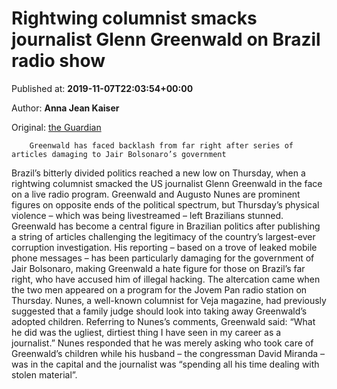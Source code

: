 
# Rightwing columnist smacks journalist Glenn Greenwald on Brazil radio show

Published at: **2019-11-07T22:03:54+00:00**

Author: **Anna Jean Kaiser**

Original: [the Guardian](https://www.theguardian.com/world/2019/nov/07/glenn-greenwald-brazil-augusto-nunes-radio-show)


        Greenwald has faced backlash from far right after series of articles damaging to Jair Bolsonaro’s government
      
Brazil’s bitterly divided politics reached a new low on Thursday, when a rightwing columnist smacked the US journalist Glenn Greenwald in the face on a live radio program.
Greenwald and Augusto Nunes are prominent figures on opposite ends of the political spectrum, but Thursday’s physical violence – which was being livestreamed – left Brazilians stunned.
Greenwald has become a central figure in Brazilian politics after publishing a string of articles challenging the legitimacy of the country’s largest-ever corruption investigation.
His reporting – based on a trove of leaked mobile phone messages – has been particularly damaging for the government of Jair Bolsonaro, making Greenwald a hate figure for those on Brazil’s far right, who have accused him of illegal hacking.
The altercation came when the two men appeared on a program for the Jovem Pan radio station on Thursday.
Nunes, a well-known columnist for Veja magazine, had previously suggested that a family judge should look into taking away Greenwald’s adopted children.
Referring to Nunes’s comments, Greenwald said: “What he did was the ugliest, dirtiest thing I have seen in my career as a journalist.”
Nunes responded that he was merely asking who took care of Greenwald’s children while his husband – the congressman David Miranda – was in the capital and the journalist was “spending all his time dealing with stolen material”.
